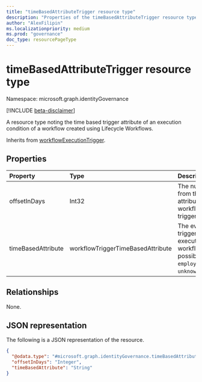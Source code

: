 ```yaml
---
title: "timeBasedAttributeTrigger resource type"
description: "Properties of the timeBasedAttributeTrigger resource type"
author: "AlexFilipin"
ms.localizationpriority: medium
ms.prod: "governance"
doc_type: resourcePageType
---
```


# timeBasedAttributeTrigger resource type

Namespace: microsoft.graph.identityGovernance

[!INCLUDE [beta-disclaimer](../../includes/beta-disclaimer.md)]

A resource type noting the time based trigger attribute of an execution condition of a workflow created using Lifecycle Workflows.

Inherits from [workflowExecutionTrigger](../resources/identitygovernance-workflowexecutiontrigger.md).

## Properties

|Property|Type|Description|
|:---|:---|:---|
|offsetInDays|Int32|The number of days from the time based attribute for which a workflow is triggered.|
|timeBasedAttribute|workflowTriggerTimeBasedAttribute|The event triggering the execution of a workflow.The possible values are: `employeeHireDate`, `unknownFutureValue`.|

## Relationships

None.

## JSON representation

The following is a JSON representation of the resource.
<!-- {
  "blockType": "resource",
  "@odata.type": "microsoft.graph.identityGovernance.timeBasedAttributeTrigger"
}
-->
``` json
{
  "@odata.type": "#microsoft.graph.identityGovernance.timeBasedAttributeTrigger",
  "offsetInDays": "Integer",
  "timeBasedAttribute": "String"
}
```
